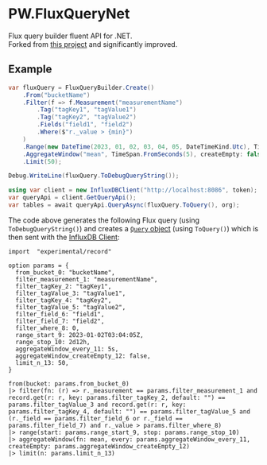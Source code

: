 # PW.FluxQueryNet

Flux query builder fluent API for .NET.  
Forked from [this project](https://github.com/MalikRizwanBashir/FluxQuery.Net) and significantly improved.

## Example

```csharp
var fluxQuery = FluxQueryBuilder.Create()
    .From("bucketName")
    .Filter(f => f.Measurement("measurementName")
        .Tag("tagKey1", "tagValue1")
        .Tag("tagKey2", "tagValue2")
        .Fields("field1", "field2")
        .Where($"r._value > {min}")
    )
    .Range(new DateTime(2023, 01, 02, 03, 04, 05, DateTimeKind.Utc), TimeSpan.FromDays(2.5))
    .AggregateWindow("mean", TimeSpan.FromSeconds(5), createEmpty: false)
    .Limit(50);

Debug.WriteLine(fluxQuery.ToDebugQueryString());

using var client = new InfluxDBClient("http://localhost:8086", token);
var queryApi = client.GetQueryApi();
var tables = await queryApi.QueryAsync(fluxQuery.ToQuery(), org);
```

The code above generates the following Flux query (using `ToDebugQueryString()`) and
creates a [`Query` object](https://influxdata.github.io/influxdb-client-csharp/api/InfluxDB.Client.Api.Domain.Query.html) (using `ToQuery()`)
which is then sent with the [InfluxDB Client](https://github.com/influxdata/influxdb-client-csharp):
```flux
import  "experimental/record"

option params = {
  from_bucket_0: "bucketName",
  filter_measurement_1: "measurementName",
  filter_tagKey_2: "tagKey1",
  filter_tagValue_3: "tagValue1",
  filter_tagKey_4: "tagKey2",
  filter_tagValue_5: "tagValue2",
  filter_field_6: "field1",
  filter_field_7: "field2",
  filter_where_8: 0,
  range_start_9: 2023-01-02T03:04:05Z,
  range_stop_10: 2d12h,
  aggregateWindow_every_11: 5s,
  aggregateWindow_createEmpty_12: false,
  limit_n_13: 50,
}

from(bucket: params.from_bucket_0)
|> filter(fn: (r) => r._measurement == params.filter_measurement_1 and record.get(r: r, key: params.filter_tagKey_2, default: "") == params.filter_tagValue_3 and record.get(r: r, key: params.filter_tagKey_4, default: "") == params.filter_tagValue_5 and (r._field == params.filter_field_6 or r._field == params.filter_field_7) and r._value > params.filter_where_8)
|> range(start: params.range_start_9, stop: params.range_stop_10)
|> aggregateWindow(fn: mean, every: params.aggregateWindow_every_11, createEmpty: params.aggregateWindow_createEmpty_12)
|> limit(n: params.limit_n_13)
```